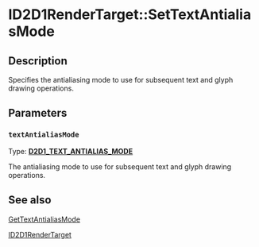 # ID2D1RenderTarget::SetTextAntialiasMode

## Description

Specifies the antialiasing mode to use for subsequent text and glyph drawing operations.

## Parameters

### `textAntialiasMode`

Type: **[D2D1_TEXT_ANTIALIAS_MODE](https://learn.microsoft.com/windows/win32/api/d2d1/ne-d2d1-d2d1_text_antialias_mode)**

The antialiasing mode to use for subsequent text and glyph drawing operations.

## See also

[GetTextAntialiasMode](https://learn.microsoft.com/windows/win32/api/d2d1/nf-d2d1-id2d1rendertarget-gettextantialiasmode)

[ID2D1RenderTarget](https://learn.microsoft.com/windows/win32/api/d2d1/nn-d2d1-id2d1rendertarget)